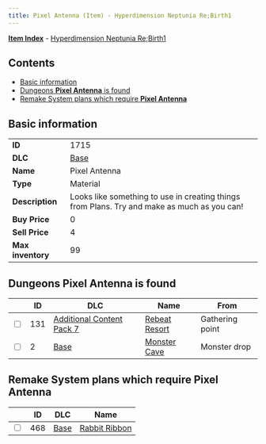 ```yaml
---
title: Pixel Antenna (Item) - Hyperdimension Neptunia Re;Birth1
---
```


[**Item Index**](/neptunia/rb1/item/index.html) - [Hyperdimension Neptunia Re;Birth1](/neptunia/rb1)

## Contents

- [Basic information](#basic-information)
- [Dungeons **Pixel Antenna** is found](#dungeons-pixel-antenna-is-found)
- [Remake System plans which require **Pixel Antenna**](#remake-system-plans-which-require-pixel-antenna)
## Basic information

|   |   |
| -- | -- |
| **ID** | 1715 |
| **DLC** | [Base](/neptunia/rb1/dlc/1-base.html) |
| **Name** | Pixel Antenna |
| **Type** | Material |
| **Description** | Looks like something to use in creating things from Plans. Try and make as much as you can! |
| **Buy Price** | 0 |
| **Sell Price** | 4 |
| **Max inventory** | 99 |


## Dungeons **Pixel Antenna** is found

|    | ID | DLC | Name | From |
| -- | -- | --- | ---- | ---- |
| <input type="checkbox" id="rb1-dungeon-16-131" class="trackbox" /> | 131 | [Additional Content Pack 7](/neptunia/rb1/dlc/16-pack7.html) | [Rebeat Resort](/neptunia/rb1/dungeon/16-131-rebeat-resort.html) | Gathering point |
| <input type="checkbox" id="rb1-dungeon-1-2" class="trackbox" /> | 2 | [Base](/neptunia/rb1/dlc/1-base.html) | [Monster Cave](/neptunia/rb1/dungeon/1-2-monster-cave.html) | Monster drop |


## Remake System plans which require **Pixel Antenna**

|    | ID | DLC | Name |
| -- | -- | --- | ---- |
| <input type="checkbox" id="rb1-quest-1-468" class="trackbox" /> | 468 | [Base](/neptunia/rb1/dlc/1-base.html) | [Rabbit Ribbon](/neptunia/rb1/quest/1-468-rabbit-ribbon.html) |
